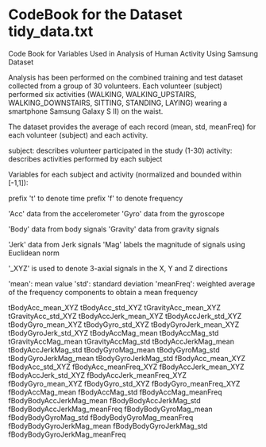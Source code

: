 # CodeBook for the Dataset tidy_data.txt
Code Book for Variables Used in Analysis of Human Activity Using Samsung Dataset

Analysis has been performed on the combined training and test dataset collected from a group of 30 volunteers. Each volunteer (subject) performed six activities (WALKING, WALKING_UPSTAIRS, WALKING_DOWNSTAIRS, SITTING, STANDING, LAYING) wearing a smartphone Samsung Galaxy S II) on the waist.

The dataset provides the average of each record (mean, std, meanFreq) for each volunteer (subject) and each activity. 

subject: describes volunteer participated in the study (1-30)
activity: describes activities performed by each subject

Variables for each subject and activity (normalized and bounded within [-1,1]):

prefix 't' to denote time 
prefix 'f' to denote frequency

'Acc' data from the accelerometer
'Gyro' data from the gyroscope

'Body' data from body signals
'Gravity' data from gravity signals

'Jerk' data from Jerk signals
'Mag' labels the magnitude of signals using Euclidean norm

'_XYZ' is used to denote 3-axial signals in the X, Y and Z directions

'mean': mean value
'std': standard deviation
'meanFreq': weighted average of the frequency components to obtain a mean frequency

tBodyAcc_mean_XYZ
tBodyAcc_std_XYZ
tGravityAcc_mean_XYZ
tGravityAcc_std_XYZ
tBodyAccJerk_mean_XYZ
tBodyAccJerk_std_XYZ
tBodyGyro_mean_XYZ
tBodyGyro_std_XYZ
tBodyGyroJerk_mean_XYZ
tBodyGyroJerk_std_XYZ
tBodyAccMag_mean
tBodyAccMag_std
tGravityAccMag_mean
tGravityAccMag_std
tBodyAccJerkMag_mean
tBodyAccJerkMag_std
tBodyGyroMag_mean
tBodyGyroMag_std
tBodyGyroJerkMag_mean
tBodyGyroJerkMag_std
fBodyAcc_mean_XYZ
fBodyAcc_std_XYZ
fBodyAcc_meanFreq_XYZ
fBodyAccJerk_mean_XYZ
fBodyAccJerk_std_XYZ
fBodyAccJerk_meanFreq_XYZ
fBodyGyro_mean_XYZ
fBodyGyro_std_XYZ
fBodyGyro_meanFreq_XYZ
fBodyAccMag_mean
fBodyAccMag_std
fBodyAccMag_meanFreq
fBodyBodyAccJerkMag_mean
fBodyBodyAccJerkMag_std
fBodyBodyAccJerkMag_meanFreq
fBodyBodyGyroMag_mean
fBodyBodyGyroMag_std
fBodyBodyGyroMag_meanFreq
fBodyBodyGyroJerkMag_mean
fBodyBodyGyroJerkMag_std
fBodyBodyGyroJerkMag_meanFreq












